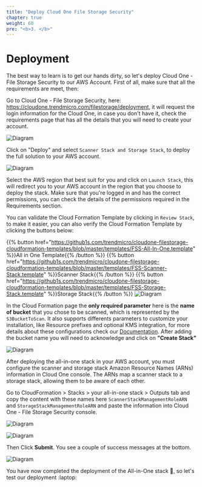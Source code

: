 ```yaml
---
title: "Deploy Cloud One File Storage Security"
chapter: true
weight: 60
pre: "<b>3. </b>"
---
```



# Deployment

The best way to learn is to get our hands dirty, so let's deploy Cloud One - File Storage Security to our AWS Account. First of all, make sure that all the requirements are meet, then:

Go to Cloud One - File Storage Security, here: https://cloudone.trendmicro.com/filestorage/deployment, it will request the login information for the Cloud One, in case you don't have it, check the requirements page that has all the details that you will need to create your account. 

![Diagram](/images/fss-deploy-stacks.png)

Click on "Deploy" and select ```Scanner Stack and Storage Stack```, to deploy the full solution to your AWS account.

![Diagram](/images/fss-deploy-stacks-select.png)

Select the AWS region that best suit for you and click on ```Launch Stack```, this will redirect you to your AWS account in the region that you choose to deploy the stack. Make sure that you're logged in and has the correct permissions, you can check the details of the permissions required in the Requirements section.

You can validate the Cloud Formation Template by clicking in ```Review Stack```, to make it easier, you can also verify the Cloud Formation Template by clicking the buttons below:

{{% button href="https://github1s.com/trendmicro/cloudone-filestorage-cloudformation-templates/blob/master/templates/FSS-All-In-One.template" %}}All in One Template{{% /button %}}
{{% button href="https://github1s.com/trendmicro/cloudone-filestorage-cloudformation-templates/blob/master/templates/FSS-Scanner-Stack.template" %}}Scanner Stack{{% /button %}}
{{% button href="https://github1s.com/trendmicro/cloudone-filestorage-cloudformation-templates/blob/master/templates/FSS-Storage-Stack.template" %}}Storage Stack{{% /button %}}
![Diagram](/images/fss-launch-stacks.png)

In the Cloud Formation page the <b>only required parameter</b> here is the <b>name of bucket</b> that you chose to be scanned, which is represented by the ``` S3BucketToScan ```. It also supports differents parameters to customize your installation, like Resource prefixes and optional KMS integration, for more details about these configurations check our <a href="https://cloudone.trendmicro.com/docs/file-storage-security/gs-deploy-all-in-one-stack/">Documentation</a>.
After adding the bucket name you will need to acknowledge and click on <b>"Create Stack"</b>

![Diagram](/images/cfdeploy.png)

After deploying the all-in-one stack in your AWS account, you must configure the scanner and storage stack Amazon Resource Names (ARNs) information in Cloud One console. The ARNs map a scanner stack to a storage stack, allowing them to be aware of each other.

Go to CloudFormation > Stacks > your all-in-one stack > Outputs tab and copy the content with these names here ```ScannerStackManagementRoleARN``` and ```StorageStackManagementRoleARN``` and paste the information into Cloud One - File Storage Security console.

![Diagram](/images/fss-arn-aws-info.png)

![Diagram](/images/fss-arn.png)

Then Click <b>Submit</b>. You see a couple of success messages at the bottom.

![Diagram](/images/fss-two-stacks.png)

You have now completed the deployment of the All-in-One stack :tada:, so let's test our deployment :laptop: